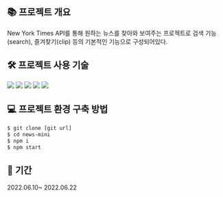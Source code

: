 ## 📚 프로젝트 개요
New York Times API를 통해 원하는 뉴스를 찾아와 보여주는 프로젝트로 검색 기능(search), 즐겨찾기(clip) 등의 기본적인 기능으로 구성되어있다.

## 🛠 프로젝트 사용 기술
<img src="https://img.shields.io/badge/react-%2320232a.svg?style=for-the-badge&logo=react&logoColor=%2361DAFB"> <img src="https://img.shields.io/badge/redux-%23593d88.svg?style=for-the-badge&logo=redux&logoColor=white"> <img src="https://img.shields.io/badge/Axios-ff9900.svg?style=for-the-badge&logo=axios&logoColor=#d16c06"> <img src="https://img.shields.io/badge/styled--components-DB7093?style=for-the-badge&logo=styled-components&logoColor=white"> <img src="https://img.shields.io/badge/React%20Router-000000.svg?style=for-the-badge&logo=react-router&logoColor=#d16c06">

## 💻 프로젝트 환경 구축 방법
```bash
$ git clone [git url]
$ cd news-mini
$ npm i
$ npm start
```

## 📅 기간
2022.06.10~ 2022.06.22
